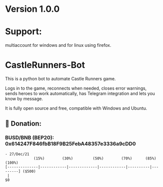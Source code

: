 # Version 1.0.0

# Support:

multiaccount for windows and for linux using firefox.

# CastleRunners-Bot

This is a python bot to automate Castle Runners game.

Logs in to the game, reconnects when needed, closes error warnings, sends heroes to work automatically, has Telegram integration and lets you know by message.

It is fully open source and free, compatible with Windows and Ubuntu.


## 🎁 Donation:
### BUSD/BNB (BEP20): 0x614247F846fbB18F9B25FebA48357e3336a9cDD0

``` 
- 27/Dec/21
             (15%)        (30%)         (50%)        (70%)      (85%)     (100%)
[--------------|------------|-------------|------------|----------|---------] ($500)
 |
$0
```
